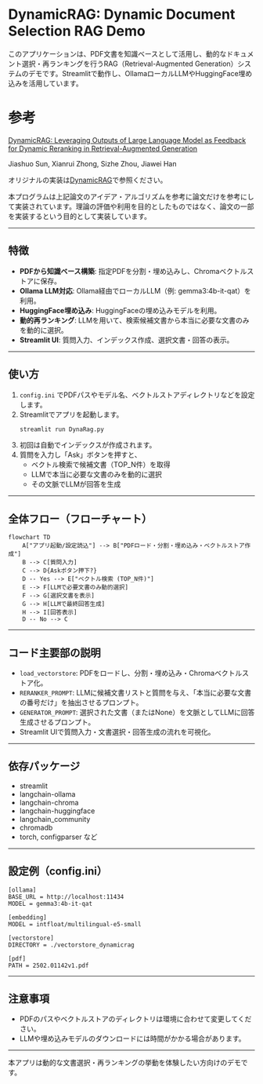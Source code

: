 # DynamicRAG: Dynamic Document Selection RAG Demo

このアプリケーションは、PDF文書を知識ベースとして活用し、動的なドキュメント選択・再ランキングを行うRAG（Retrieval-Augmented Generation）システムのデモです。Streamlitで動作し、OllamaローカルLLMやHuggingFace埋め込みを活用しています。

# 参考
[DynamicRAG: Leveraging Outputs of Large Language Model as Feedback for Dynamic Reranking in Retrieval-Augmented Generation](https://arxiv.org/abs/2505.07233)

Jiashuo Sun, Xianrui Zhong, Sizhe Zhou, Jiawei Han

オリジナルの実装は[DynamicRAG](https://github.com/GasolSun36/DynamicRAG)で参照ください。

本プログラムは上記論文のアイデア・アルゴリズムを参考に論文だけを参考にして実装されています。理論の評価や利用を目的としたものではなく、論文の一部を実装するという目的として実装しています。

---

## 特徴
- **PDFから知識ベース構築**: 指定PDFを分割・埋め込みし、Chromaベクトルストアに保存。
- **Ollama LLM対応**: Ollama経由でローカルLLM（例: gemma3:4b-it-qat）を利用。
- **HuggingFace埋め込み**: HuggingFaceの埋め込みモデルを利用。
- **動的再ランキング**: LLMを用いて、検索候補文書から本当に必要な文書のみを動的に選択。
- **Streamlit UI**: 質問入力、インデックス作成、選択文書・回答の表示。

---

## 使い方
1. `config.ini` でPDFパスやモデル名、ベクトルストアディレクトリなどを設定します。
2. Streamlitでアプリを起動します。
   ```bash
   streamlit run DynaRag.py
   ```
3. 初回は自動でインデックスが作成されます。
4. 質問を入力し「Ask」ボタンを押すと、
   - ベクトル検索で候補文書（TOP_N件）を取得
   - LLMで本当に必要な文書のみを動的に選択
   - その文脈でLLMが回答を生成

---

## 全体フロー（フローチャート）

```mermaid
flowchart TD
    A["アプリ起動/設定読込"] --> B["PDFロード・分割・埋め込み・ベクトルストア作成"]
    B --> C[質問入力]
    C --> D{Askボタン押下?}
    D -- Yes --> E["ベクトル検索 (TOP_N件)"]
    E --> F[LLMで必要文書のみ動的選択]
    F --> G[選択文書を表示]
    G --> H[LLMで最終回答生成]
    H --> I[回答表示]
    D -- No --> C
```

---

## コード主要部の説明

- `load_vectorstore`: PDFをロードし、分割・埋め込み・Chromaベクトルストア化。
- `RERANKER_PROMPT`: LLMに候補文書リストと質問を与え、「本当に必要な文書の番号だけ」を抽出させるプロンプト。
- `GENERATOR_PROMPT`: 選択された文書（またはNone）を文脈としてLLMに回答生成させるプロンプト。
- Streamlit UIで質問入力・文書選択・回答生成の流れを可視化。

---

## 依存パッケージ
- streamlit
- langchain-ollama
- langchain-chroma
- langchain-huggingface
- langchain_community
- chromadb
- torch, configparser など

---

## 設定例（config.ini）
```
[ollama]
BASE_URL = http://localhost:11434
MODEL = gemma3:4b-it-qat

[embedding]
MODEL = intfloat/multilingual-e5-small

[vectorstore]
DIRECTORY = ./vectorstore_dynamicrag

[pdf]
PATH = 2502.01142v1.pdf
```

---

## 注意事項
- PDFのパスやベクトルストアのディレクトリは環境に合わせて変更してください。
- LLMや埋め込みモデルのダウンロードには時間がかかる場合があります。

---

本アプリは動的な文書選択・再ランキングの挙動を体験したい方向けのデモです。
